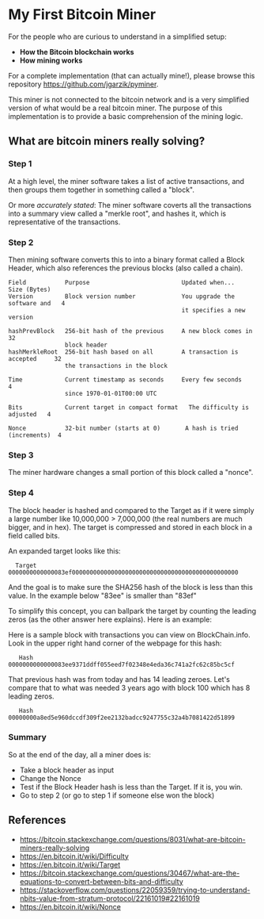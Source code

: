 # My First Bitcoin Miner
For the people who are curious to understand in a simplified setup:
- **How the Bitcoin blockchain works**
- **How mining works**

For a complete implementation (that can actually mine!), please browse this repository https://github.com/jgarzik/pyminer.

This miner is not connected to the bitcoin network and is a very simplified version of what would be a real bitcoin miner. The purpose of this implementation is to provide a basic comprehension of the mining logic.

## What are bitcoin miners really solving?

### Step 1

At a high level, the miner software takes a list of active transactions, and then groups them together in something called a "block".

Or more *accurately stated*: The miner software coverts all the transactions into a summary view called a "merkle root", and hashes it, which is representative of the transactions.

### Step 2

Then mining software converts this to into a binary format called a Block Header, which also references the previous blocks (also called a chain).

```
Field           Purpose                          Updated when...               Size (Bytes)
Version         Block version number             You upgrade the software and   4
                                                 it specifies a new version 

hashPrevBlock   256-bit hash of the previous     A new block comes in          32
                block header    
hashMerkleRoot  256-bit hash based on all        A transaction is accepted     32
                the transactions in the block       

Time            Current timestamp as seconds     Every few seconds              4
                since 1970-01-01T00:00 UTC  

Bits            Current target in compact format   The difficulty is adjusted   4

Nonce           32-bit number (starts at 0)       A hash is tried (increments)  4
```

### Step 3

The miner hardware changes a small portion of this block called a "nonce".

### Step 4

The block header is hashed and compared to the Target as if it were simply a large number like 10,000,000 > 7,000,000 (the real numbers are much bigger, and in hex). The target is compressed and stored in each block in a field called bits.

An expanded target looks like this:

```
  Target   0000000000000083ef00000000000000000000000000000000000000000000000
```

And the goal is to make sure the SHA256 hash of the block is less than this value. In the example below "83ee" is smaller than "83ef"

To simplify this concept, you can ballpark the target by counting the leading zeros (as the other answer here explains). Here is an example:

Here is a sample block with transactions you can view on BlockChain.info. Look in the upper right hand corner of the webpage for this hash:

```
   Hash 0000000000000083ee9371ddff055eed7f02348e4eda36c741a2fc62c85bc5cf
```

That previous hash was from today and has 14 leading zeroes. Let's compare that to what was needed 3 years ago with block 100 which has 8 leading zeros.

```
   Hash 00000000a8ed5e960dccdf309f2ee2132badcc9247755c32a4b7081422d51899
```

### Summary

So at the end of the day, all a miner does is:

- Take a block header as input
- Change the Nonce
- Test if the Block Header hash is less than the Target. If it is, you win.
- Go to step 2 (or go to step 1 if someone else won the block)


## References
- https://bitcoin.stackexchange.com/questions/8031/what-are-bitcoin-miners-really-solving
- https://en.bitcoin.it/wiki/Difficulty
- https://en.bitcoin.it/wiki/Target
- https://bitcoin.stackexchange.com/questions/30467/what-are-the-equations-to-convert-between-bits-and-difficulty
- https://stackoverflow.com/questions/22059359/trying-to-understand-nbits-value-from-stratum-protocol/22161019#22161019
- https://en.bitcoin.it/wiki/Nonce
